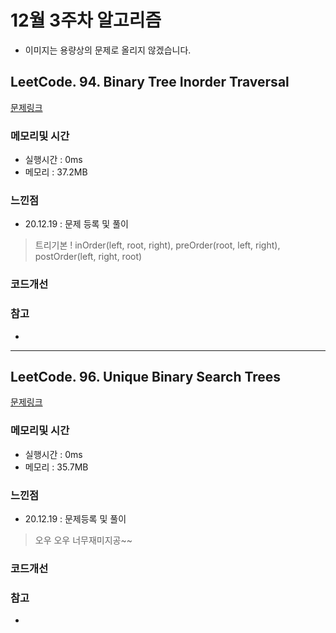# 12월 3주차 알고리즘

* 이미지는 용량상의 문제로 올리지 않겠습니다.

## LeetCode. 94. Binary Tree Inorder Traversal

[문제링크](https://leetcode.com/problems/binary-tree-inorder-traversal/)

### 메모리및 시간
* 실행시간 : 0ms   
* 메모리 : 37.2MB    

### 느낀점
* 20.12.19 : 문제 등록  및 풀이 
> 트리기본 ! inOrder(left, root, right), preOrder(root, left, right), postOrder(left, right, root)

### 코드개선 


### 참고
*

---

## LeetCode. 96. Unique Binary Search Trees

[문제링크](https://leetcode.com/problems/unique-binary-search-trees/)

### 메모리및 시간
* 실행시간 : 0ms   
* 메모리 : 35.7MB    

### 느낀점
* 20.12.19 : 문제등록 및 풀이 
> 오우 오우 너무재미지공~~   

### 코드개선 


### 참고
*

